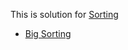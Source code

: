This is solution for [Sorting](https://www.hackerrank.com/domains/algorithms/arrays-and-sorting)

* [Big Sorting](https://www.hackerrank.com/challenges/big-sorting/problem)
